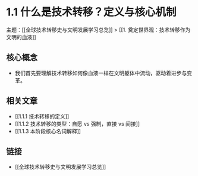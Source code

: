 # 1.1 什么是技术转移？定义与核心机制

主题：[[全球技术转移史与文明发展学习总览]] > [[1. 奠定世界观：技术转移作为文明的血液]]

## 核心概念

- 我们首先要理解技术转移如何像血液一样在文明躯体中流动，驱动着进步与变革。

## 相关文章

- [[1.1.1 技术转移的定义]]
- [[1.1.2 技术转移的类型：自愿 vs 强制，直接 vs 间接]]
- [[1.1.3 本阶段核心名词解释]]

## 链接

- [[全球技术转移史与文明发展学习总览]]
